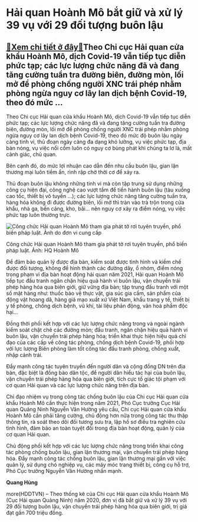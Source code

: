 Hải quan Hoành Mô bắt giữ và xử lý 39 vụ với 29 đối tượng buôn lậu
==================================================================

[:gift:Xem chi tiết ở đây:gift:](https://hddtvn.com/hai-quan-hoanh-mo-bat-giu-va-xu-ly-39-vu-voi-29-doi-tuong-buon-lau/)Theo Chi cục Hải quan cửa khẩu Hoành Mô, dịch Covid-19 vẫn tiếp tục diễn phức tạp; các lực lượng chức năng đã và đang tăng cường tuần tra đường biên, đường mòn, lối mở để phòng chống người XNC trái phép nhằm phòng ngừa nguy cơ lây lan dịch bệnh Covid-19, theo đó mức …
----------------------------------------------------------------------------------------------------------------------------------------------------------------------------------------------------------------------------------------------------------------------------


Theo Chi cục Hải quan cửa khẩu Hoành Mô, dịch Covid-19 vẫn tiếp tục diễn phức tạp; các lực lượng chức năng đã và đang tăng cường tuần tra đường biên, đường mòn, lối mở để phòng chống người XNC trái phép nhằm phòng ngừa nguy cơ lây lan dịch bệnh Covid-19, theo đó mức độ buôn lậu ngày càng tinh vi, thủ đoạn ngày càng đa dạng khó lường, vụ việc phức tạp, địa bàn nóng, vụ việc nổi cổm luôn có nguy cơ bùng phát khi chúng ta lơ là, mất cảnh giác, chủ quan.


Bên cạnh đó, do mức lợi nhuận cao dẫn đến nhu cầu buôn lậu, gian lận thương mại luôn tiềm ẩn, rình rập chờ thời cơ để xảy ra.


Thủ đoạn buôn lậu không những tinh vi mà còn tập trung sử dụng những công cụ hiện đại, công nghệ cao vượt tầm để tiến hành buôn lậu (tàu xuồng cao tốc, thiết bị vô tuyến …); các lực lượng chức năng tăng cường tuần tra, hàng hóa không đi được đường biên, lối mở thì tràn vào trà trộn trong cửa khẩu, nhà ga, bến cảng, kho, bãi… nên nguy cơ xảy ra điểm nóng, vụ việc phức tạp luôn thường trực.





![Công chức Hải quan Hoành Mô tham gia phát tờ rơi tuyên truyền, phổ biến pháp luật. Ảnh do đơn vi cung cấp](https://hddtvn.com/wp-content/uploads/2021/01/4115_5455_image001.jpg "Công chức Hải quan Hoành Mô tham gia phát tờ rơi tuyên truyền, phổ biến pháp luật. Ảnh do đơn vi cung cấp")


Công chức Hải quan Hoành Mô tham gia phát tờ rơi tuyên truyền, phổ biến pháp luật. Ảnh: HQ Hoành Mô



Để đảm bảo quản lý được địa bàn, kiểm soát được tình hình và kiềm chế được đối tượng, không để hình thành các đường dây, ổ nhóm, điểm nóng trong phạm vi địa bàn hoạt động hải quan năm 2021, Hải quan Hoành Mô tiếp tục đấu tranh ngăn chặn hiệu quả hành vi buôn lậu, vận chuyển trái phép hàng hóa qua biên giới, giữ vững địa bàn; tập trung đấu tranh với một số mặt hàng như: thuốc bảo vệ thực vật, gia súc gia cầm, sản phẩm của động vật hoang dã, hàng giả mạo xuất xứ Việt Nam, khẩu trang y tế, thiết bị y tế phòng, chống dịch bệnh, vũ khí, tài liệu phản động, văn hoá phẩm độc hại…


Đồng thời phối kết hợp với các lực lượng chức năng trong và ngoài ngành kiểm soát chặt chẽ các đường mòn; đấu tranh, ngăn chặn hiệu quả hành vi buôn lậu, vận chuyển trái phép hàng hóa; triển khai thực hiện hiệu quả chỉ đạo của các cấp về công tác phòng, chống dịch bệnh Covid-19, phối hợp với lực lượng Biên phòng làm tốt công tác đấu tranh phòng, chống xuất, nhập cảnh trái.


Đẩy mạnh công tác tuyên truyền đến người dân và cộng đồng DN trên địa bàn, đặc biệt là đồng bào dân tộc, để người dân hiểu tác hại của buôn lậu, vận chuyển trái phép hàng hóa qua biên giới, tích cực tố giác tội phạm với cơ quan Hải quan và các lực lượng chức năng trên địa bàn.


Chỉ đạo nhiệm vụ trong công tác chống buôn lậu của Chi cục Hải quan cửa khẩu Hoành Mô cần thực hiện trong năm 2021, Phó Cục trưởng Cục Hải quan Quảng Ninh Nguyễn Văn Hường yêu cầu, Chi cục Hải quan cửa khẩu Hoành Mô cần phải tăng cường, chủ động hơn nữa trong công tác thu thập thông tin, rà soát theo dõi đối tương sưu tra, lập hồ sơ điều tra nghiên cứu tình hình, đảm bảo an toàn tuyệt đối trong địa bàn hoạt động, quản lý của cơ quan Hải quan.


Chủ động phối kết hợp với các lực lượng chức năng trong triển khai công tác phòng chống buôn lậu, gian lận thương mại, vận chuyển trái phép hàng hóa. Đẩy mạnh công tác chống buôn lậu, gian lận thương mại gắn với việc quản lý, sử dụng chó nghiệp vụ, các máy móc trang thiết bị, công cụ hỗ trợ, Phó Cục trưởng Nguyễn Văn Hường nhấn mạnh.




**Quang Hùng**



more(HDDTVN) – Theo thống kê của Chi cục Hải quan cửa khẩu Hoành Mô (Cục Hải quan Quảng Ninh) năm 2020, đơn vị đã bắt giữ và xử lý 39 vụ với 29 đối tượng buôn lậu, vận chuyển trái phép hàng hóa qua biên giới, trị giá đạt gần 700 triệu đồng.

